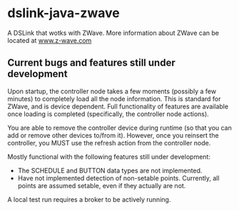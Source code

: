 # dslink-java-zwave

A DSLink that wotks with ZWave. More information about ZWave can be located at www.z-wave.com

## Current bugs and features still under development

Upon startup, the controller node takes a few moments (possibly a few minutes) to
completely load all the node information.  This is standard for ZWave, and is device
dependent.  Full functionality of features are available once loading is completed
(specifically, the controller node actions).

You are able to remove the controller device during runtime (so that you can add or
remove other devices to/from it).  However, once you reinsert the controller, you
MUST use the refresh action from the controller node.

Mostly functional with the following features still under development:
- The SCHEDULE and BUTTON data types are not implemented.
- Have not implemented detection of non-setable points.  Currently, all points are
 assumed setable, even if they actually are not.
 
A local test run requires a broker to be actively running. 
